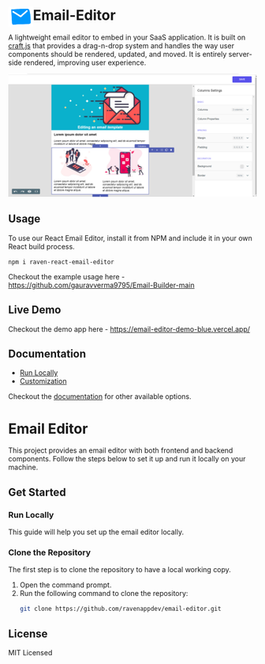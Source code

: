 # <img src="app/public/email_logo.png" align="left" width=50 height=40>Email-Editor

A lightweight email editor to embed in your SaaS application. It is built on [craft.js](https://craft.js.org/) that provides a drag-n-drop system and handles the way user components should be rendered, updated, and moved. It is entirely server-side rendered, improving user experience.

![Optional Text](app/public/email_template.png)

## Usage

To use our React Email Editor, install it from NPM and include it in your own React build process.

```
npm i raven-react-email-editor
```

Checkout the example usage here - https://github.com/gauravverma9795/Email-Builder-main

## Live Demo

Checkout the demo app here - https://email-editor-demo-blue.vercel.app/

## Documentation

- [Run Locally](https://editor-docs.ravenapp.dev/get-started/run-locally)
- [Customization](https://editor-docs.ravenapp.dev/customization)

Checkout the [documentation](https://editor-docs.ravenapp.dev/) for other available options.


# Email Editor

This project provides an email editor with both frontend and backend components. Follow the steps below to set it up and run it locally on your machine.

## Get Started

### Run Locally

This guide will help you set up the email editor locally.

### Clone the Repository

The first step is to clone the repository to have a local working copy.

1. Open the command prompt.
2. Run the following command to clone the repository:
   ```bash
   git clone https://github.com/ravenappdev/email-editor.git


## License

MIT Licensed
